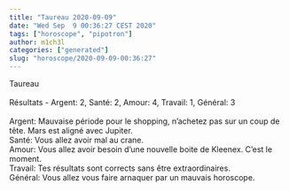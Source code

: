 ```yaml
---
title: "Taureau 2020-09-09"
date: "Wed Sep  9 00:36:27 CEST 2020"
tags: ["horoscope", "pipotron"]
author: m1ch3l
categories: ["generated"]
slug: "horoscope/2020-09-09-00:36:27"
---
```


Taureau<br>
<br>
Résultats - Argent: 2, Santé: 2, Amour: 4, Travail: 1, Général: 3<br>
<br>
Argent:  Mauvaise période pour le shopping, n’achetez pas sur un coup de tête. Mars est aligné avec Jupiter.<br>
Santé:   Vous allez avoir mal au crane. <br>
Amour:   Vous allez avoir besoin d’une nouvelle boite de Kleenex. C’est le moment.<br>
Travail: Tes résultats sont corrects sans être extraordinaires. <br>
Général: Vous allez vous faire arnaquer par un mauvais horoscope.<br>
